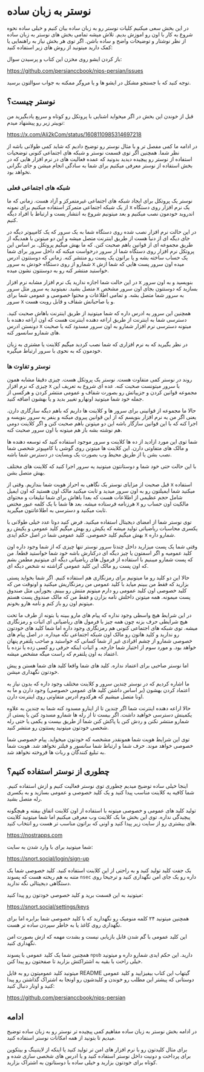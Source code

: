 # نوستر به زبان ساده

در این بخش سعی میکنیم کلیات نوستر رو به زبان ساده بیان کنیم و خیلی ساده نحوه شروع به کار با اون رو اموزش بدیم.
تلاش میشه تمامی بخش های نوستر به زبان ساده از نظر نوشتار و توضیحات واضح و ساده باشن. اگر توی هر بخش نیاز به راهنمایی یا کمک دارید میتونید از روش های زیر استفاده کنید:

باز کردن ایشو روی مخزن این کتاب و پرسیدن سوال:

https://github.com/persianccbook/nips-persian/issues

توجه کنید که با جستجو مشکل در ایشو ها و یا مروگر ممکنه به جواب سوالتون برسید.

## نوستر چیست؟

قبل از خوندن این بخش در اگر میخواید اشنایی با پروتکل رو کوتاه و سریع یادبگیرید من توییتر زیر رو پیشنهاد میدم:

https://x.com/Ali2kCom/status/1608110985314697218

در ادامه ما کمی مفصل تر و با مثال نوستر رو توضیح دادیم که شاید کمی طولانی باشه از نظر شما. همچنین اگر توی قسمت نوستر و شبکه های اجتماعی کنونی توضحیات استفاده از نوستر رو پیچیده دیدید بدونید که عمده فعالیت های در نرم افزار هایی که در بخش استفاده از نوستر معرفی میکنیم برای شما به سادگی انجام میشن و جای نگرانی نخواهد بود.

### شبکه های اجتماعی فعلی

نوستر یک پروتکل برای ایجاد شبکه های اجتماعی غیرمتمرکز و آزاد هست. زمانی که ما از یک شبکه اجتماعی متمرکز استفاده میکنیم برای نمونه x یک نرم افزار روی دستگاه اندروید خودمون نصب میکنیم و بعد میتونیم شروع به انتشار پست و ارتباط با افراد دیگه کنیم.

در این حالت نرم افزار نصب شده روی دستگاه شما به یک سرور که یک کامپیوتر دیگه در جای دیگه ای از دنیا هست از طریق اینترنت متصل میشه و این دو میتونن با همدیگه از طریق مجموعه ای از قوانین باهم صحبت کنن. که ما بهش میگیم پروتکل. بر اساس این پروتکل نرم افزار روی دستگاه شما از سرور درخواست میکنه که داخل سرور برای شما یک حساب ساخته بشه و یا براتون یک پست رو منتشر کنه. زمانی که دوستتون ادرس شمارو از روی دستگاه خودش به سرور x میده اون سرور پست هایی که شما ازش خواستید منتشر کنه رو به دوستتون نشون میده.

در این حالت شما اجازه ندارید یک نرم افزار مشابه نرم افزار x بنویسید و به اون سرور متصل بشید. نمیتونید یه سرور مثل سرور x بسازید که دوستتون بجای اون سرور مشخص به سرور شما متصل بشه.
و تمامی اطلاعات و محتوا خصوصی و عمومی شما برای سرور x و یا صاحبانش شفاف و قابل رویت هست.

همچنین این سرور یه ادرس داره که شما میتونید از طریق اینترنت باهاش صحبت کنید. دسترسی شما به اینترنت از طریق اراعه دهنده اینترنت هست که اون اراعه دهنده با دونستن ادرس  x میتونه دسترسی نرم افزار شمارو به اون سرور مسدود کنه یا صحبت های شمارو سانسور کنه.

در نظر بگیرید که به نرم افزاری که شما نصب کردید میگیم کلاینت یا مشتری به زبان خودمون که به نحوی با سرور ارتباط میگیره.

### نوستر و تفاوت ها

روند در نوستر کمی متفاوت هست. نوستر یک پروتکل هست. چیزی دقیقا مشابه همون چیزی که نرم افزار x با سرور میتونست صحبت کنه. عده ای شروع به تعریف این مجموعه قوانین کردن و جزییاتش رو بصورت شفاف و عمومی منتشر کردن و هرکسی از جمله خود شما میتونید اونهارو تغییر بدید و یا بهشون اضافه کنید.

حالا ما مجموعه از قوانینی برای سرور ها و کلاینت ها داریم که باهم دیگه سازگاری دارن. یعنی اگر من یه نرم افزار بنویسم که از این قوانین پیروی میکنه و ینفر یه سرور بنویسه و اجرا کنه که با این قوانین سازگار باشه این دو میتونن باهم صحبت کنن و اگر کلاینت دومی هم نوشته بشه باز هم میتونه با اون سرور صحبت کنه.

شما توی این مورد ازادید از ده ها کلاینت و سرور موجود استفاده کنید که توسعه دهنده ها و مالک های متفاوتی دارن. این کلاینت ها میتونن روی گوشی یا کامپیوتر شخصی شما نصب بشن یا از طریق محیط وب بصورت یک وبسایت در دسترس شما باشه.

با این حالت حتی خود شما و دوستانتون میتونید یه سرور اجرا کنید که کلاینت های مختلف بهش متصل بشن. 

قبل صحبت از مزایای نوستر یک نگاهی به احراز هویت شما بندازیم. وقتی از x استفاده میکنید شما ایمیلتون رو به اون سرور میدید و ثابت میکنید مالک اون هستید که اون ایمیل شامل حجم عظیمی از اطلاعات هست که بعدا باهاش برای شما تبلیغات و محتوای هرزنامه فرستاده میشه. بعد ها شما با یک کلمه عبور مختص x مالکیت اون حساب رو ثابت میکنید و دسترسی به اطلاعاتتون میگیرید.

توی نوستر شما از امضای دیجیتال استفاده میکنید. فرض کنید دوتا عدد خیلی طولانی با یکسری محاسبات ریاضیاتی تولید میشه که یکیش رو بهش میگیم کلید عمومی و یکیش رو بهش میگیم کلید خصوصی. کلید عمومی شما در اصل حکم ایدی x شمارو داره.

وقتی شما یک پست میزارید داخل چندتا سرور نوستر تنها چیزی که از شما وجود داره اون کلید عمومیه و اگر اسمتون یا چیز دیگه ای درکنارش باشه خود شما خواستید قطعا. من که پست شمارو میبنیم با استفاده از فرمول های ریاضیاتی دیگه ای میتونیم مطمن بشم که اون پست رو مالک این کلید عمومی گزاشته نه شخص دیگه ای.

حالا این دو کلید رو ما میتونیم برای رمزنگاری هم استفاده کنیم. اگر شما بخواید پستی بزارید که فقط من ببینم میاید با کلید عمومی من رمزنگاریش میکنید و اونوقت من که کلید خصوصی اون کلید عمومی رو دارم میتونم متنش رو ببینم. یجورایی مثل صندوق پست میمونه. همه میتونن داخلش نامه بزارن و فقط من که مالک صندوق پست هستم میتونم اون رو باز کنم و نامه هارو بخونم.


در این شرایط هیچ واسطی وجود نداره که پیام های مارو ببینه یا بتونه از طرف ما تحت هیچ شرایطی حرف بزنه چون همه چیز با فرمول های ریاضیاتی ای اثبات و رمزنگاری میشه. توی شبکه های اجتماعی کنونی هم رمزنگاری وجود داره اما شما کلید های خودتون رو ندارید و کلید هاتون رو مالک اون شبکه اجتماعی نگه میداره. در اصل پیام های خصوصی شمارو از چشم افرادی غیر از شما کسانی که خواستید و صاحب پلتفرم پنهان خواهد بود. و مورد سوم از اختیار شما خارجه. و اثبات اینکه حرفی رو کسی زده یا نزده با اعتماد به اون پلتفرم که راست میگه مشخص میشه.

اما نوستر صاحبی برای اعتماد نداره. کلید های شما واقعا کلید های شما هستن و پیش خودتون نگهداری میشن.

ما اشاره کردیم که در نوستر چندین سرور و کلاینت مختلف وجود داره که بدون نیاز به اعتماد کردن بهشون (بر اساس داشتن کلید های عمومی خصوصی) وجود دارن و ما به اونا متصل میشیم که هرکدوم ادرس متفاوتی روی اینترنت دارن.

حالا اراعه دهنده اینترنت شما اگر چندین تا از اینارو مسدود کنه شما به چندین به علاوه یکمینش دسترسی خواهید داشت. اگر بیست تا از رله ها شمارو مسدود کنن یا پستی از شمارو منتشر نکنن و ردش کنن یا پاکش کنن شما از طریق بیست و یکمی یا حتی رله شخصی خودتون میتونید پستتون رو منتشر کنید.

توی این شرایط هویت شما همونقدر مشخصه که خودتون میخواید. پیام خصوصی شما خصوصی خواهد موند. حرف شما و ارتباط شما سانسور و فیلتر نخواهد شد. هویت شما به تبلیغ کنندگان و ربات ها فروخته نخواهد شد. 


## چطوری از نوستر استفاده کنیم؟

اینجا خیلی ساده توضیح میدیم چطوری توی نوستر فعالیت کنیم و ازش استفاده کنیم. شما کافیه یه کلاینت مناسب پیدا کنید و یک کلید خصوصی و عمومی بسازید و به یکسری رله متصل بشید.

تولید کلید های عمومی و خصوصی میتونه با استفاده از اون کلاینت اتفاق بیفته و هیچگونه پیچیدگی نداره. توی این بخش ما یک کلاینت وب معرفی میکنیم اما شما میتونید کلاینت های بیشتری رو از سایت زیر پیدا کنید و اونی که براتون مناسب تر هست رو انتخاب کنید.

https://nostrapps.com

شما میتونید برای با وارد شدن به سایت: 

https://snort.social/login/sign-up

یک جفت کلید تولید کنید و به راحتی از این کلاینت استفاده کنید. کلید خصوصی شما یک متنه به هم ریخته هست که پسوند `nsec` داره رو یک جای امن نگهداری کنید و ترجیحا روی دستگاهی دیجیتالی نگه ندارید.

میتونید به این قسمت برید و کلید خصوصی خودتون رو پیدا کنید:

https://snort.social/settings/keys

همچنین میتونید ۲۴ کلمه منومیک رو نگهدارید که با کلید خصوصی شما برابره اما برای نگهداری روی کاغذ یا به خاطر سپردن ساده تر هست.

این کلید عمومی با گم شدن قابل بازیابی نیست و بشدت مهمه که ازش بصورت امن نگهداری کنید.

همچنین شما یک کلید عمومی با پسوند `npub` دارید. این حکم ایدی شمارو داره و میتونید خیلی راحت با بقیه به اشتراکتش بزارید تا صفحتون رو پیدا کنن. 

میتونید کلید عمومیتون رو به فایل README گیتهاب این کتاب بیفیزایید و کلید عمومی دوستانی که پیشتر این مطلب رو خوندن و کلیدشون رو اونجا به اشتراک گذاشتن رو پیدا کنید و اونار دنبال کنید:

https://github.com/persianccbook/nips-persian

## ادامه

در ادامه بخش نوستر به زبان ساده مفاهیم کمی پیچیده تر نوستر رو به زبان ساده توضیح میدیم تا بتونید از همه امکانات نوستر استفاده کنید.

برای مثال کلیدتون رو با نرم افزار های امن تر تولید کنید یا اینکه از لایتنینگ و بیتکوین برای پرداخت و دونیت داخل نوستر استفاده کنید و یا ادرس های شخصی سازی شده و کوتاه برای خودتون بزارید و خیلی ساده با دوستاتون به اشتراک بزارید.

